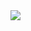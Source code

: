 <a href="https://github.com/anuraghazra/github-readme-stats">
  <img align="center" src="https://github-readme-stats.vercel.app/api?username=cdcdx&count_private=true&show_icons=true" />
</a>
<!--
<a href="https://github.com/anuraghazra/convoychat">
  <img align="center" src="https://github-readme-stats.vercel.app/api/top-langs/?username=cdcdx&&hide=vue,c%23" />
</a>
-->
